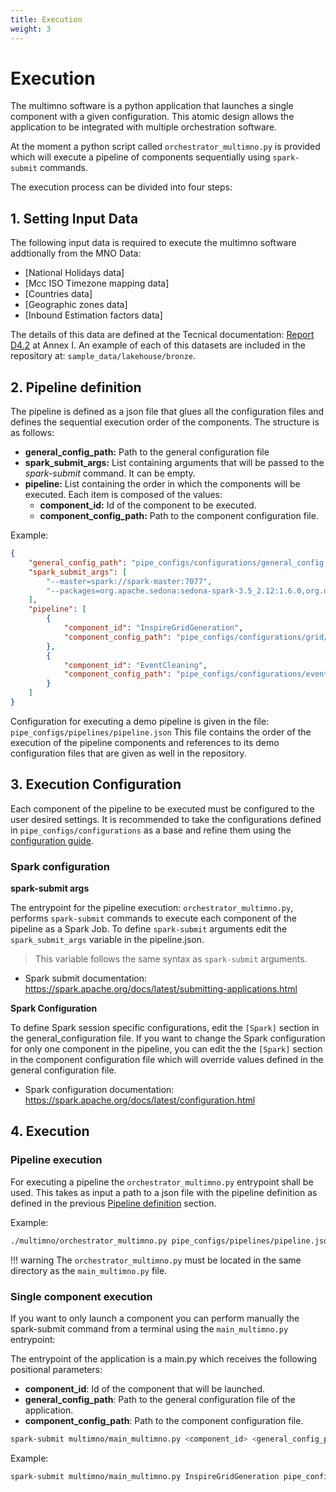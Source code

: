 ```yaml
---
title: Execution
weight: 3
---
```


# Execution

The multimno software is a python application that launches a single component with a given configuration. 
This atomic design allows the application to be integrated with multiple orchestration software. 

At the moment a python script called `orchestrator_multimno.py` is provided which will execute a 
pipeline of components sequentially using `spark-submit` commands.

The execution process can be divided into four steps:

## 1. Setting Input Data

The following input data is required to execute the multimno software addtionally from the MNO Data:
- [National Holidays data]
- [Mcc ISO Timezone mapping data]
- [Countries data]
- [Geographic zones data]
- [Inbound Estimation factors data]

The details of this data are defined at the Tecnical documentation: [Report D4.2](https://cros.ec.europa.eu/group/6/files/2490/download)
at Annex I. An example of each of this datasets are included in the repository at: `sample_data/lakehouse/bronze`. 

## 2. Pipeline definition

The pipeline is defined as a json file that glues all the configuration files 
and defines the sequential execution order of the components. The structure is as follows:

- **general_config_path:** Path to the general configuration file
- **spark_submit_args:** List containing arguments that will be passed to the *spark-submit* command. It can be empty.
- **pipeline:** List containing the order in which the components will be executed. Each item is composed of the values:
    - **component_id:** Id of the component to be executed.
    - **component_config_path:** Path to the component configuration file.

Example:
```json
{
    "general_config_path": "pipe_configs/configurations/general_config.ini",
    "spark_submit_args": [
        "--master=spark://spark-master:7077",
        "--packages=org.apache.sedona:sedona-spark-3.5_2.12:1.6.0,org.datasyslab:geotools-wrapper:1.6.0-28.2"
    ],
    "pipeline": [
        {
            "component_id": "InspireGridGeneration",
            "component_config_path": "pipe_configs/configurations/grid/grid_generation.ini"
        },
        {
            "component_id": "EventCleaning",
            "component_config_path": "pipe_configs/configurations/event/event_cleaning.ini"
        }
    ]
}
```

Configuration for executing a demo pipeline is given in the file: `pipe_configs/pipelines/pipeline.json`
This file contains the order of the execution of the pipeline components and references to its demo configuration files 
that are given as well in the repository.

## 3. Execution Configuration

Each component of the pipeline to be executed must be configured to the user desired settings. It is recommended to take 
the configurations defined in `pipe_configs/configurations` as a base and refine them using the [configuration guide](configuration/index.md).

### Spark configuration

**spark-submit args**

The entrypoint for the pipeline execution: `orchestrator_multimno.py`, performs `spark-submit` commands to execute each component of the pipeline as a Spark Job. To define `spark-submit` arguments edit the `spark_submit_args` variable in the pipeline.json. 
> This variable follows the same syntax as `spark-submit` arguments.

- Spark submit documentation: https://spark.apache.org/docs/latest/submitting-applications.html

**Spark Configuration**

To define Spark session specific configurations, edit the `[Spark]` section in the general_configuration file. If you want to change the Spark configuration for only one component in the pipeline, you can edit the the `[Spark]` section in the component configuration file which will override values defined in the general configuration file.


- Spark configuration documentation: https://spark.apache.org/docs/latest/configuration.html

## 4. Execution 

### Pipeline execution
For executing a pipeline the `orchestrator_multimno.py` entrypoint shall be used. This takes as input a path to a json file
with the pipeline definition as defined in the previous [Pipeline definition](./execution.md#2-pipeline-definition) section. 

Example:
```bash
./multimno/orchestrator_multimno.py pipe_configs/pipelines/pipeline.json
```

!!! warning
    The `orchestrator_multimno.py` must be located in the same directory as the `main_multimno.py` file.

### Single component execution

If you want to only launch a component you can perform manually the spark-submit command from a terminal using the `main_multimno.py` entrypoint:

The entrypoint of the application is a main.py which receives the following positional parameters:
- **component_id**: Id of the component that will be launched.
- **general_config_path**: Path to the general configuration file of the application.
- **component_config_path**: Path to the component configuration file.

```bash
spark-submit multimno/main_multimno.py <component_id> <general_config_path> <component_config_path>
```

Example:

```bash
spark-submit multimno/main_multimno.py InspireGridGeneration pipe_configs/configurations/general_config.ini pipe_configs/configurations/grid/grid_generation.ini
```

